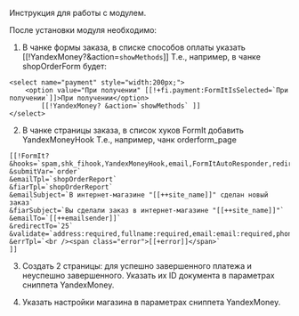 Инструкция для работы с модулем.

После установки модуля необходимо:
1. В чанке формы заказа, в списке способов оплаты указать [[!YandexMoney?&action=`showMethods`]]
Т.е., например, в чанке shopOrderForm будет:
```
<select name="payment" style="width:200px;">
	<option value="При получении" [[!+fi.payment:FormItIsSelected=`При получении`]]>При получении</option>
        [[!YandexMoney? &action=`showMethods` ]]
</select>
```
2. В чанке страницы заказа, в список хуков FormIt добавить YandexMoneyHook
Т.е., например, чанк orderform_page
```
[[!FormIt?
&hooks=`spam,shk_fihook,YandexMoneyHook,email,FormItAutoResponder,redirect`
&submitVar=`order`
&emailTpl=`shopOrderReport`
&fiarTpl=`shopOrderReport`
&emailSubject=`В интернет-магазине "[[++site_name]]" сделан новый заказ`
&fiarSubject=`Вы сделали заказ в интернет-магазине "[[++site_name]]"`
&emailTo=`[[++emailsender]]`
&redirectTo=`25`
&validate=`address:required,fullname:required,email:email:required,phone:required`
&errTpl=`<br /><span class="error">[[+error]]</span>`
]]
```
3. Создать 2 страницы: для успешно завершенного платежа и неуспешно завершенного. Указать их ID документа в параметрах сниппета YandexMoney. 

4. Указать настройки магазина в параметрах сниппета YandexMoney.
